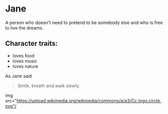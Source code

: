 # Jane

A person who doesn't need to pretend to be somebody else and who is free to live the dreams.

## Character traits:
* loves food
* loves music
* loves nature 

As Jane said
> Smile, breath and walk slowly.


img src="https://upload.wikimedia.org/wikipedia/commons/a/a3/Cc.logo.circle.svg"/